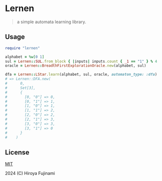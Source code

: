 # Lernen

> a simple automata learning library.

## Usage

```ruby
require "lernen"

alphabet = %w[0 1]
sul = Lernen::SUL.from_block { |inputs| inputs.count { _1 == "1" } % 4 == 3 }
oracle = Lernen::BreadthFirstExplorationOracle.new(alphabet, sul)

dfa = Lernen::LStar.learn(alphabet, sul, oracle, automaton_type: :dfa)
# => Lernen::DFA.new(
#      0,
#      Set[3],
#      {
#        [0, "0"] => 0,
#        [0, "1"] => 1,
#        [1, "0"] => 1,
#        [1, "1"] => 2,
#        [2, "0"] => 2,
#        [2, "1"] => 3,
#        [3, "0"] => 3,
#        [3, "1"] => 0
#      }
#    )
```

## License

[MIT](https://opensource.org/license/MIT)

2024 (C) Hiroya Fujinami
